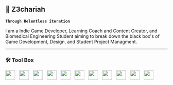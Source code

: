 ## 🧠 Z3chariah

**`Through Relentless iteration`**


I am a Indie Game Developer, Learning Coach and Content Creator, and Biomedical Engineering Student aiming to break down the black box's of Game Development, Design, and Student Project Managment.


        
<p>


  
</p>

  ---

  
### 🛠️ Tool Box




 <p>
     <img align="left" width="30px" style="padding-right:10px;" src="https://cdn.jsdelivr.net/gh/devicons/devicon@latest/icons/threejs/threejs-original.svg"/> 
     <img align="left" width="30px" style="padding-right:10px;" src="https://cdn.jsdelivr.net/gh/devicons/devicon@latest/icons/react/react-original.svg"/> 
     <img align="left" width="30px" style="padding-right:10px;" src="https://cdn.jsdelivr.net/gh/devicons/devicon@latest/icons/tailwindcss/tailwindcss-original.svg"/>
     <img align="left" width="30px" style="padding-right:10px;" src="https://cdn.jsdelivr.net/gh/devicons/devicon@latest/icons/typescript/typescript-original.svg"/>
     <img align="left" width="30px" style="padding-right:10px;" src="https://cdn.jsdelivr.net/gh/devicons/devicon@latest/icons/git/git-plain.svg"/>  
     <img align="left" width="30px" style="padding-right:10px;" src="https://cdn.jsdelivr.net/gh/devicons/devicon@latest/icons/javascript/javascript-original.svg"/>   
     <img align="left" width="30px" style="padding-right:10px;" src="https://cdn.jsdelivr.net/gh/devicons/devicon@latest/icons/mongodb/mongodb-original.svg"/>     
     <img align="left" width="30px" style="padding-right:10px;" src="https://cdn.jsdelivr.net/gh/devicons/devicon@latest/icons/godot/godot-original.svg"/>
     <img align="left" width="30px" style="padding-right:10px;" src="https://cdn.jsdelivr.net/gh/devicons/devicon@latest/icons/cplusplus/cplusplus-original.svg"/>  
     <img align="left" width="30px" style="padding-right:10px;" src="https://cdn.jsdelivr.net/gh/devicons/devicon@latest/icons/python/python-plain.svg"/>  
     <img align="left" width="30px" style="padding-right:10px;" src="https://cdn.jsdelivr.net/gh/devicons/devicon@latest/icons/fastapi/fastapi-plain.svg" />  
     <br>   
   
   </p>

#





   


